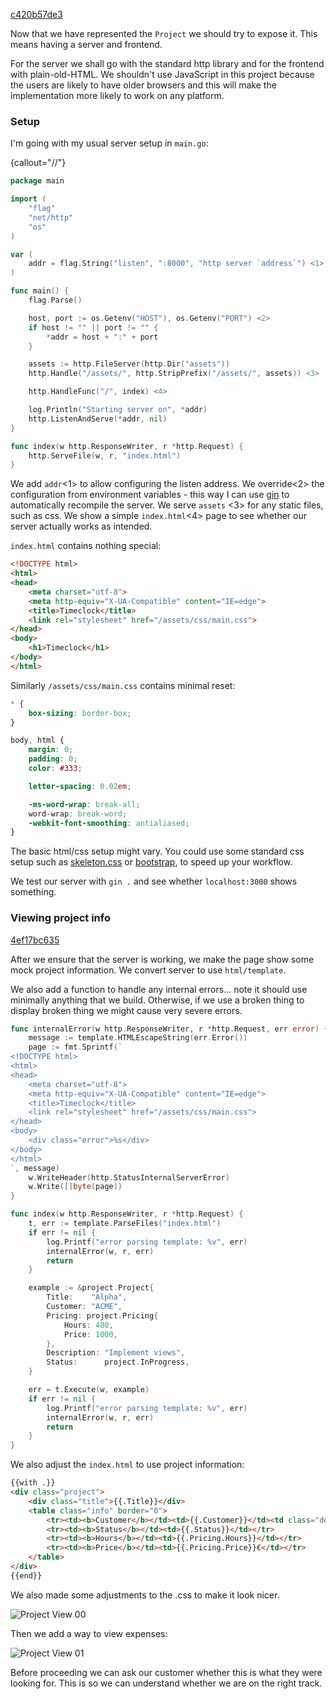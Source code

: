 <a class="sha" href="https://github.com/loov/timeclock/tree/c420b57de35a12d2ce78c63cf24c030927bccb5b">c420b57de3</a>

Now that we have represented the `Project` we should
try to expose it. This means having a server and frontend.

For the server we shall go with the standard http library
and for the frontend with plain-old-HTML. We shouldn't use
JavaScript in this project because the users are likely
to have older browsers and this will make the implementation
more likely to work on any platform.

### Setup

I'm going with my usual server setup in `main.go`:

{callout="//"}
```go
package main

import (
	"flag"
	"net/http"
	"os"
)

var (
	addr = flag.String("listen", ":8000", "http server `address`") <1>
)

func main() {
	flag.Parse()

	host, port := os.Getenv("HOST"), os.Getenv("PORT") <2>
	if host != "" || port != "" {
		*addr = host + ":" + port
	}

	assets := http.FileServer(http.Dir("assets"))
	http.Handle("/assets/", http.StripPrefix("/assets/", assets)) <3>

	http.HandleFunc("/", index) <4>

	log.Println("Starting server on", *addr)
	http.ListenAndServe(*addr, nil)
}

func index(w http.ResponseWriter, r *http.Request) {
	http.ServeFile(w, r, "index.html")
}
```

We add `addr`<1> to allow configuring the listen address.
We override<2> the configuration from environment variables -
this way I can use [gin](https://github.com/codegangsta/gin)
to automatically recompile the server.
We serve `assets` <3> for any static files, such as css.
We show a simple `index.html`<4> page to see whether our server actually
works as intended.

`index.html` contains nothing special:

```html
<!DOCTYPE html>
<html>
<head>
	<meta charset="utf-8">
	<meta http-equiv="X-UA-Compatible" content="IE=edge">
	<title>Timeclock</title>
	<link rel="stylesheet" href="/assets/css/main.css">
</head>
<body>
	<h1>Timeclock</h1>
</body>
</html>
```

Similarly `/assets/css/main.css` contains minimal reset:

```css
* {
	box-sizing: border-box;
}

body, html {
	margin: 0;
	padding: 0;
	color: #333;

	letter-spacing: 0.02em;

	-ms-word-wrap: break-all;
	word-wrap: break-word;
	-webkit-font-smoothing: antialiased;
}
```

The basic html/css setup might vary. You could use some standard css setup
such as [skeleton.css](http://getskeleton.com/) or
[bootstrap](http://getbootstrap.com/), to speed up your workflow.

We test our server with `gin .` and see whether `localhost:3000` shows something.

### Viewing project info

<a class="sha" href="https://github.com/loov/timeclock/tree/4ef17bc635874534b6474f73384bcabb403bf9b2">4ef17bc635</a>

After we ensure that the server is working, we make the page
show some mock project information. We convert server to use
`html/template`.

We also add a function to handle any internal errors... note it should use minimally anything that we build. Otherwise, if we use a broken thing to display broken thing we might cause very severe errors.

```go
func internalError(w http.ResponseWriter, r *http.Request, err error) {
	message := template.HTMLEscapeString(err.Error())
	page := fmt.Sprintf(`
<!DOCTYPE html>
<html>
<head>
	<meta charset="utf-8">
	<meta http-equiv="X-UA-Compatible" content="IE=edge">
	<title>Timeclock</title>
	<link rel="stylesheet" href="/assets/css/main.css">
</head>
<body>
	<div class="error">%s</div>
</body>
</html>
`, message)
	w.WriteHeader(http.StatusInternalServerError)
	w.Write([]byte(page))
}

func index(w http.ResponseWriter, r *http.Request) {
	t, err := template.ParseFiles("index.html")
	if err != nil {
		log.Printf("error parsing template: %v", err)
		internalError(w, r, err)
		return
	}

	example := &project.Project{
		Title:    "Alpha",
		Customer: "ACME",
		Pricing: project.Pricing{
			Hours: 480,
			Price: 1000,
		},
		Description: "Implement views",
		Status:      project.InProgress,
	}

	err = t.Execute(w, example)
	if err != nil {
		log.Printf("error parsing template: %v", err)
		internalError(w, r, err)
		return
	}
}
```

We also adjust the `index.html` to use project information:

```html
{{with .}}
<div class="project">
	<div class="title">{{.Title}}</div>
	<table class="info" border="0">
		<tr><td><b>Customer</b></td><td>{{.Customer}}</td><td class="description" rowspan="4">{{.Description}}</td></tr>
		<tr><td><b>Status</b></td><td>{{.Status}}</td></tr>
		<tr><td><b>Hours</b></td><td>{{.Pricing.Hours}}</td></tr>
		<tr><td><b>Price</b></td><td>{{.Pricing.Price}}€</td></tr>
	</table>
</div>
{{end}}
```

We also made some adjustments to the .css to make it look nicer.

![Project View 00](images/project-view-00.png)

Then we add a way to view expenses:

![Project View 01](images/project-view-01.png)

Before proceeding we can ask our customer whether this is
what they were looking for. This is so we can understand
whether we are on the right track.
